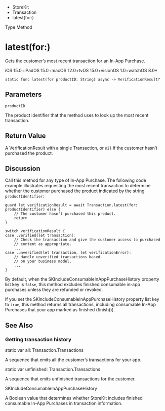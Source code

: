 

- StoreKit
- Transaction
-  latest(for:) 

Type Method

# latest(for:)

Gets the customer’s most recent transaction for an In-App Purchase.

iOS 15.0+iPadOS 15.0+macOS 12.0+tvOS 15.0+visionOS 1.0+watchOS 8.0+

``` source
static func latest(for productID: String) async -> VerificationResult?
```

## Parameters 

`productID`  

The product identifier that the method uses to look up the most recent transaction.

## Return Value

A VerificationResult with a single Transaction, or `nil` if the customer hasn’t purchased the product.

## Discussion

Call this method for any type of In-App Purchase. The following code example illustrates requesting the most recent transaction to determine whether the customer purchased the product indicated by the string `productIdentifier`:

```
guard let verificationResult = await Transaction.latest(for: productIdentifier) else {    
    // The customer hasn't purchased this product.
    return
}

switch verificationResult {
case .verified(let transaction):
    // Check the transaction and give the customer access to purchased 
    // content as appropriate.
    ...
case .unverified(let transaction, let verificationError):
    // Handle unverified transactions based 
    // on your business model.
    ...
}
```

By default, when the SKIncludeConsumableInAppPurchaseHistory property list key is `false`, this method excludes finished consumable in-app purchases unless they are refunded or revoked.

If you set the SKIncludeConsumableInAppPurchaseHistory property list key to `true`, this method returns all transactions, including consumable In-App Purchases that your app marked as finished (finish()).

## See Also

### Getting transaction history

static var all: Transaction.Transactions

A sequence that emits all the customer’s transactions for your app.

static var unfinished: Transaction.Transactions

A sequence that emits unfinished transactions for the customer.

SKIncludeConsumableInAppPurchaseHistory

A Boolean value that determines whether StoreKit includes finished consumable In-App Purchases in transaction information.


